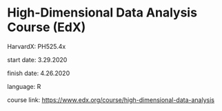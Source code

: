 # High-Dimensional Data Analysis Course (EdX)
HarvardX: PH525.4x

start date: 3.29.2020

finish date: 4.26.2020

language: R

course link: https://www.edx.org/course/high-dimensional-data-analysis
